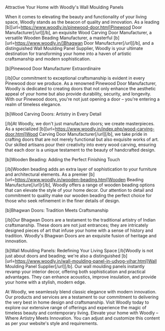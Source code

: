 Attractive Your Home with Woodly's Wall Moulding Panels

When it comes to elevating the beauty and functionality of your living space, Woodly stands as the beacon of quality and innovation. As a leading [b][url=https://www.woodly.in/pinewood-door.html]Pinewood Door Manufacturer[/url][/b], an exquisite Wood Carving Door Manufacturer, a versatile Wooden Beading Manufacturer, a masterful [b][url=https://www.woodly.in/]Bhagwan Door Manufacturer[/url][/b], and a distinguished Wall Moulding Panel Supplier, Woodly is your ultimate destination for transforming your home into a haven of artistic craftsmanship and modern sophistication.

[b]Pinewood Door Manufacturer Extraordinaire

[/b]Our commitment to exceptional craftsmanship is evident in every Pinewood door we produce. As a renowned Pinewood Door Manufacturer, Woodly is dedicated to creating doors that not only enhance the aesthetic appeal of your home but also provide durability, security, and longevity. With our Pinewood doors, you're not just opening a door – you're entering a realm of timeless elegance.

[b]Wood Carving Doors: Artistry in Every Detail

[/b]At Woodly, we don't just manufacture doors; we create masterpieces. As a specialized [b][url=https://www.woodly.in/index.php/wood-carving-door.html]Wood Carving Door Manufacturer[/url][/b], we take pride in crafting doors that are not merely functional but also exquisite works of art. Our skilled artisans pour their creativity into every wood carving, ensuring that each door is a unique testament to the beauty of handcrafted design.

[b]Wooden Beading: Adding the Perfect Finishing Touch

[/b]Wooden beading adds an extra layer of sophistication to your furniture and architectural elements. As a premier [b][url=https://www.woodly.in/wooden-beading.html]Wooden Beading Manufacture[/url]r[/b], Woodly offers a range of wooden beading options that can elevate the style of your home decor. Our attention to detail and commitment to quality make our wooden beading the perfect choice for those who seek refinement in the finer details of design.

[b]Bhagwan Doors: Tradition Meets Craftsmanship

[/b]Our Bhagwan Doors are a testament to the traditional artistry of Indian craftsmanship. These doors are not just entrances; they are intricately designed pieces of art that infuse your home with a sense of history and tradition. Woodly's Bhagwan Doors are an exquisite fusion of heritage and innovation.

[b]Wall Moulding Panels: Redefining Your Living Space
[/b]Woodly is not just about doors and beading; we're also a distinguished [b][url=https://www.woodly.in/wall-moulding-panel-in-udyog-vihar.html]Wall Moulding Panel Supplier[/url][/b]. Our wall moulding panels instantly revamp your interior decor, offering both sophistication and practical advantages. They can enhance acoustics, improve insulation, and provide your home with a stylish, modern edge.

At Woodly, we seamlessly blend classic elegance with modern innovation. Our products and services are a testament to our commitment to delivering the very best in home design and craftsmanship. Visit Woodly today to explore our extensive range of offerings and experience the magic of timeless beauty and contemporary living.
Elevate your home with Woodly – Where Artistry Meets Innovation.
You can adjust and customize this content as per your website's style and requirements.
